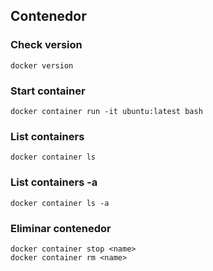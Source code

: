 ## Contenedor

### Check version
```
docker version
```

### Start container
```
docker container run -it ubuntu:latest bash
```

### List containers
```
docker container ls
```

### List containers -a
```
docker container ls -a
```

### Eliminar contenedor
```
docker container stop <name>
docker container rm <name>
```